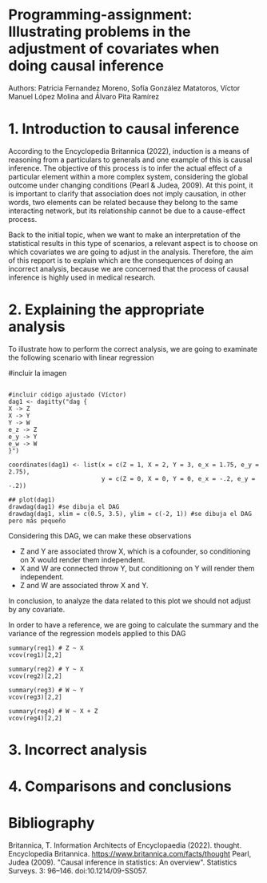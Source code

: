 # Programming-assignment: Illustrating problems in the adjustment of covariates when doing causal inference
Authors: Patricia Fernandez Moreno, Sofía González Matatoros, Víctor Manuel López Molina and Álvaro Pita Ramírez

# 1. Introduction to causal inference
According to the Encyclopedia Britannica (2022), induction is a means of reasoning from a particulars to generals and one example of this is causal inference. The objective of this process is to infer the actual effect of a particular element within a more complex system, considering the global outcome under changing conditions (Pearl & Judea, 2009). At this point, it is important to clarify that association does not imply causation, in other words, two elements can be related because they belong to the same interacting network, but its relationship cannot be due to a cause-effect process.

Back to the initial topic, when we want to make an interpretation of the statistical results in this type of scenarios, a relevant aspect is to choose on which covariates we are going to adjust in the analysis. Therefore, the aim of this repport is to explain which are the consequences of doing an incorrect analysis, because we are concerned that the process of causal inference is highly used in medical research.

# 2. Explaining the appropriate analysis

To illustrate how to perform the correct analysis, we are going to examinate the following scenario with linear regression

#incluir la imagen

```

#incluir código ajustado (Víctor)
dag1 <- dagitty("dag {
X -> Z
X -> Y
Y -> W
e_z -> Z
e_y -> Y
e_w -> W
}")

coordinates(dag1) <- list(x = c(Z = 1, X = 2, Y = 3, e_x = 1.75, e_y = 2.75),
                          y = c(Z = 0, X = 0, Y = 0, e_x = -.2, e_y = -.2))

## plot(dag1)
drawdag(dag1) #se dibuja el DAG
drawdag(dag1, xlim = c(0.5, 3.5), ylim = c(-2, 1)) #se dibuja el DAG pero más pequeño

```
Considering this DAG, we can make these observations
- Z and Y are associated throw X, which is a cofounder, so conditioning on X would render them independent.
- X and W are connected throw Y, but conditioning on Y will render them independent.
- Z and W are associated throw X and Y.

In conclusion, to analyze the data related to this plot we should not adjust by any covariate. 

In order to have a reference, we are going to calculate the summary and the variance of the regression models applied to this DAG 

```
summary(reg1) # Z ~ X
vcov(reg1)[2,2] 

summary(reg2) # Y ~ X
vcov(reg2)[2,2] 

summary(reg3) # W ~ Y
vcov(reg3)[2,2]

summary(reg4) # W ~ X + Z
vcov(reg4)[2,2]

```


# 3. Incorrect analysis

# 4. Comparisons and conclusions

# Bibliography
Britannica, T. Information Architects of Encyclopaedia (2022). thought. Encyclopedia Britannica. https://www.britannica.com/facts/thought
Pearl, Judea (2009). "Causal inference in statistics: An overview". Statistics Surveys. 3: 96–146. doi:10.1214/09-SS057.
